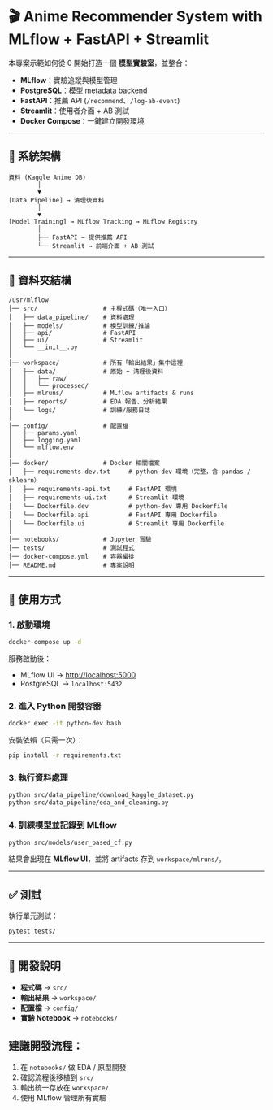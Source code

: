 
# 🎬 Anime Recommender System with MLflow + FastAPI + Streamlit

本專案示範如何從 0 開始打造一個 **模型實驗室**，並整合：

- **MLflow**：實驗追蹤與模型管理  
- **PostgreSQL**：模型 metadata backend  
- **FastAPI**：推薦 API (`/recommend`、`/log-ab-event`)  
- **Streamlit**：使用者介面 + AB 測試  
- **Docker Compose**：一鍵建立開發環境  

---

## 🚀 系統架構

```plaintext
資料 (Kaggle Anime DB)
        │
        ▼
[Data Pipeline] → 清理後資料
        │
        ▼
[Model Training] → MLflow Tracking → MLflow Registry
        │
        ├── FastAPI → 提供推薦 API
        └── Streamlit → 前端介面 + AB 測試
````

---

## 📂 資料夾結構

```plaintext
/usr/mlflow
│── src/                  # 主程式碼（唯一入口）
│   ├── data_pipeline/    # 資料處理
│   ├── models/           # 模型訓練/推論
│   ├── api/              # FastAPI
│   ├── ui/               # Streamlit
│   └── __init__.py
│
│── workspace/            # 所有「輸出結果」集中這裡
│   ├── data/             # 原始 + 清理後資料
│   │   ├── raw/
│   │   └── processed/
│   ├── mlruns/           # MLflow artifacts & runs
│   ├── reports/          # EDA 報告、分析結果
│   └── logs/             # 訓練/服務日誌
│
│── config/               # 配置檔
│   ├── params.yaml
│   ├── logging.yaml
│   └── mlflow.env
│
│── docker/               # Docker 相關檔案
│   ├── requirements-dev.txt     # python-dev 環境（完整，含 pandas / sklearn）
│   ├── requirements-api.txt     # FastAPI 環境
│   ├── requirements-ui.txt      # Streamlit 環境
│   └── Dockerfile.dev           # python-dev 專用 Dockerfile
│   └── Dockerfile.api           # FastAPI 專用 Dockerfile
│   └── Dockerfile.ui            # Streamlit 專用 Dockerfile
│
│── notebooks/            # Jupyter 實驗
│── tests/                # 測試程式
│── docker-compose.yml    # 容器編排
│── README.md             # 專案說明
```

---

## 🔧 使用方式

### 1. 啟動環境

```bash
docker-compose up -d
```

服務啟動後：

* MLflow UI → [http://localhost:5000](http://localhost:5000)
* PostgreSQL → `localhost:5432`

### 2. 進入 Python 開發容器

```bash
docker exec -it python-dev bash
```

安裝依賴（只需一次）：

```bash
pip install -r requirements.txt
```

### 3. 執行資料處理

```bash
python src/data_pipeline/download_kaggle_dataset.py
python src/data_pipeline/eda_and_cleaning.py
```

### 4. 訓練模型並記錄到 MLflow

```bash
python src/models/user_based_cf.py
```

結果會出現在 **MLflow UI**，並將 artifacts 存到 `workspace/mlruns/`。

---

## ✅ 測試

執行單元測試：

```bash
pytest tests/
```

---

## 📓 開發說明

* **程式碼** → `src/`
* **輸出結果** → `workspace/`
* **配置檔** → `config/`
* **實驗 Notebook** → `notebooks/`

## 建議開發流程：

1. 在 `notebooks/` 做 EDA / 原型開發
2. 確認流程後移植到 `src/`
3. 輸出統一存放在 `workspace/`
4. 使用 MLflow 管理所有實驗

